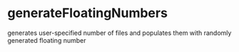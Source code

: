 # generateFloatingNumbers
generates user-specified number of files and populates them with randomly generated floating number 
